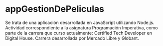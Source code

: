 # appGestionDePeliculas

Se trata de una aplicación desarrollada en JavaScript utilizando Node.js.  Actividad correspondiente a la asignatura Programación Imperativa, como parte de la carrera que curso actualmente: Certified Tech Developer en Digital House. Carrera desarrollada por Mercado Libre y Globant.


